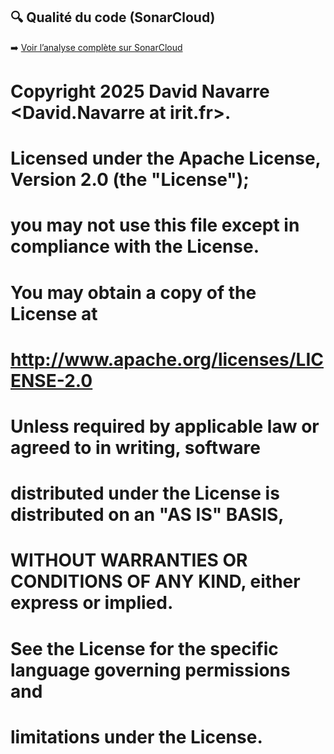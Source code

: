 ## 🔍 Qualité du code (SonarCloud)

➡️ [Voir l’analyse complète sur SonarCloud](https://sonarcloud.io/project/branches_list?id=yassine07K_sharePortfolio---VSCode)

# Copyright 2025 David Navarre &lt;David.Navarre at irit.fr&gt;.
# Licensed under the Apache License, Version 2.0 (the "License");
# you may not use this file except in compliance with the License.
# You may obtain a copy of the License at
#       http://www.apache.org/licenses/LICENSE-2.0
# Unless required by applicable law or agreed to in writing, software
# distributed under the License is distributed on an "AS IS" BASIS,
# WITHOUT WARRANTIES OR CONDITIONS OF ANY KIND, either express or implied.
# See the License for the specific language governing permissions and
# limitations under the License.